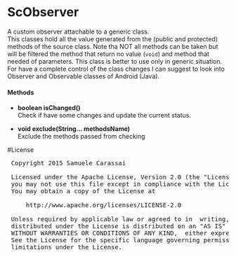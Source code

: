 # ScObserver
A custom observer attachable to a generic class.<br />
This classes hold all the value generated from the (public and protected) methods of the source class.
Note tha NOT all methods can be taken but will be filtered the method that return no value (`void`) and method that needed of parameters.
This class is better to use only in generic situation.
For have a complete control of the class changes I can suggest to look into Observer and Observable classes of Android (Java).

#### Methods

- **boolean isChanged()**<br />
Check if have some changes and update the current status.

- **void exclude(String... methodsName)**<br />
Exclude the methods passed from checking


#License
<pre>
 Copyright 2015 Samuele Carassai

 Licensed under the Apache License, Version 2.0 (the "License");
 you may not use this file except in compliance with the License.
 You may obtain a copy of the License at

     http://www.apache.org/licenses/LICENSE-2.0

 Unless required by applicable law or agreed to in  writing, software
 distributed under the License is distributed on an "AS IS" BASIS,
 WITHOUT WARRANTIES OR CONDITIONS OF ANY KIND,  either express or implied.
 See the License for the specific language governing permissions and
 limitations under the License.
</pre>
